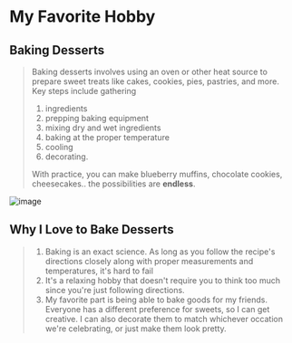 # My Favorite Hobby

## Baking Desserts
>Baking desserts involves using an oven or other heat source to prepare sweet treats like cakes, cookies, pies, pastries, and more.
>Key steps include gathering
>1. ingredients
>2. prepping baking equipment
>3. mixing dry and wet ingredients
>4. baking at the proper temperature
>5. cooling
>6. decorating.
>   
>With practice, you can make blueberry muffins, chocolate cookies, cheesecakes.. the possibilities are **endless**.

![image](https://github.com/jasminkimm/TestSite/assets/63333003/ec13f9e2-3700-42d5-a1bc-acaadfcb7610)


## Why I Love to Bake Desserts
>1. Baking is an exact science. As long as you follow the recipe's directions closely along with proper measurements and temperatures, it's hard to fail
>2. It's a relaxing hobby that doesn't require you to think too much since you're just following directions.
>3. My favorite part is being able to bake goods for my friends. Everyone has a different preference for sweets, so I can get creative. I can also decorate them to match whichever occation we're celebrating, or just make them look pretty.
